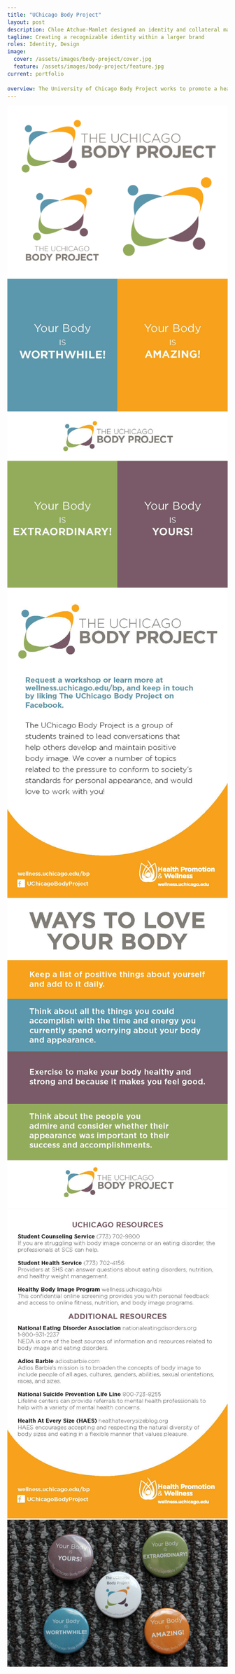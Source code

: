 ```yaml
---
title: "UChicago Body Project"
layout: post
description: Chloe Atchue-Mamlet designed an identity and collateral materials for the UChicago Body Project, a University organization centered around body positivity.
tagline: Creating a recognizable identity within a larger brand
roles: Identity, Design
image:
  cover: /assets/images/body-project/cover.jpg
  feature: /assets/images/body-project/feature.jpg
current: portfolio

overview: The University of Chicago Body Project works to promote a healthy body image to the UChicago community. As an official University organization, the logo had to comply with the University's graphic standards by using Gotham for the typeface and not straying outside the given color palette. The challenge was to create a recognizable and unique identity for an organization centered around body positivity while staying true to the University's brand.
---
```


<img src="/assets/images/body-project/logo.gif" alt="Body Project logo">
<img src="/assets/images/body-project/intro.jpg" alt="Body Project inspirational intro piece">
<img src="/assets/images/body-project/intro2.jpg" alt="Body Project introduction text">
<img src="/assets/images/body-project/resources.jpg" alt="Body Project Ways To Love Your Body">
<img src="/assets/images/body-project/resources2.jpg" alt="Body Project resources on and off campus">
<img src="/assets/images/body-project/pins.jpg" alt="Body Project pins">